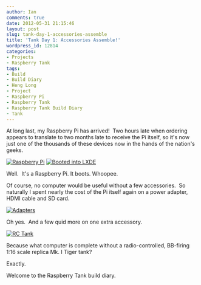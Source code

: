 ```yaml
---
author: Ian
comments: true
date: 2012-05-31 21:15:46
layout: post
slug: tank-day-1-accessories-assemble
title: 'Tank Day 1: Accessories Assemble!'
wordpress_id: 12814
categories:
- Projects
- Raspberry Tank
tags:
- Build
- Build Diary
- Heng Long
- Project
- Raspberry Pi
- Raspberry Tank
- Raspberry Tank Build Diary
- Tank
---
```


At long last, my Raspberry Pi has arrived!  Two hours late when ordering appears to translate to two months late to receive the Pi itself, so it's now just one of the thousands of these devices now in the hands of the nation's geeks.

[![Raspberry Pi](http://files.ianrenton.com/sites/raspberrytank/IMG_20120529_084446-300x225.jpg)](http://files.ianrenton.com/sites/raspberrytank/IMG_20120529_084446.jpg) [![Booted into LXDE](http://files.ianrenton.com/sites/raspberrytank/IMG_20120529_084107-300x225.jpg)](http://files.ianrenton.com/sites/raspberrytank/IMG_20120529_084107.jpg)

Well.  It's a Raspberry Pi. It boots. Whoopee.

Of course, no computer would be useful without a few accessories.  So naturally I spent nearly the cost of the Pi itself again on a power adapter, HDMI cable and SD card.

[![Adapters](http://files.ianrenton.com/sites/raspberrytank/IMG_20120530_120010-300x225.jpg)](http://files.ianrenton.com/sites/raspberrytank/IMG_20120530_120010.jpg)

Oh yes.  And a few quid more on one extra accessory.

[![RC Tank](http://files.ianrenton.com/sites/raspberrytank/IMG_20120531_141954-600x450.jpg)](http://files.ianrenton.com/sites/raspberrytank/IMG_20120531_141954.jpg)

Because what computer is complete without a radio-controlled, BB-firing 1:16 scale replica Mk. I Tiger tank?

Exactly.

Welcome to the Raspberry Tank build diary.
